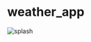 # weather_app

![splash](https://github.com/githuseyingur/weather_app_cubit/assets/120099096/72c53c66-f61f-4ebf-b1b6-a93c239ddd00)

